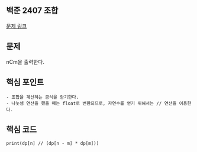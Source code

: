 ## 백준 2407 조합
[문제 링크](https://www.acmicpc.net/problem/2407)

## 문제
nCm을 출력한다.

## 핵심 포인트
```
- 조합을 계산하는 공식을 암기한다.
- 나눗셈 연산을 했을 때는 float로 변환되므로, 자연수를 얻기 위해서는 // 연산을 이용한다.
```

## 핵심 코드
```
print(dp[n] // (dp[n - m] * dp[m]))
```
